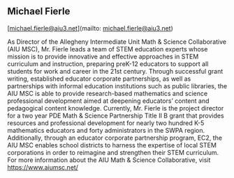 ## Michael Fierle

[michael.fierle@aiu3.net](mailto: michael.fierle@aiu3.net)

As Director of the Allegheny Intermediate Unit Math & Science Collaborative (AIU MSC), Mr. Fierle leads a team of STEM education experts whose mission is to provide innovative and effective approaches in STEM curriculum and instruction, preparing preK-12 educators to support all students for work and career in the 21st century.    Through successful grant writing, established educator corporate partnerships, as well as partnerships with informal education institutions such as public libraries, the AIU MSC is able to provide research-based mathematics and science professional development aimed at deepening educators’ content and pedagogical content knowledge.    Currently, Mr. Fierle is the project director for a two year PDE Math & Science Partnership Title II B grant that provides resources and professional development for nearly two hundred K-5 mathematics educators and forty administrators in the SWPA region. Additionally, through an educator corporate partnership program, EC2, the AIU MSC enables school districts to harness the expertise of local STEM corporations in order to reimagine and strengthen their STEM curriculum.  For more information about the AIU Math & Science Collaborative, visit https://www.aiumsc.net/
